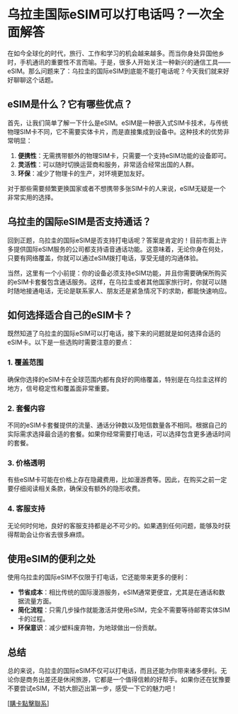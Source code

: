 # 乌拉圭国际eSIM可以打电话吗？一次全面解答

在如今全球化的时代，旅行、工作和学习的机会越来越多。而当你身处异国他乡时，手机通讯的重要性不言而喻。于是，很多人开始关注一种新兴的通信工具——eSIM。那么问题来了：乌拉圭的国际eSIM到底能不能打电话呢？今天我们就来好好聊聊这个话题。

## eSIM是什么？它有哪些优点？

首先，让我们简单了解一下什么是eSIM。eSIM是一种嵌入式SIM卡技术，与传统物理SIM卡不同，它不需要实体卡片，而是直接集成到设备中。这种技术的优势非常明显：

1. **便携性**：无需携带额外的物理SIM卡，只需要一个支持eSIM功能的设备即可。
2. **灵活性**：可以随时切换运营商和服务，非常适合经常出国的人群。
3. **环保**：减少了物理卡的生产，对环境更加友好。

对于那些需要频繁更换国家或者不想携带多张SIM卡的人来说，eSIM无疑是一个非常实用的选择。

## 乌拉圭的国际eSIM是否支持通话？

回到正题，乌拉圭的国际eSIM是否支持打电话呢？答案是肯定的！目前市面上许多提供国际eSIM服务的公司都支持语音通话功能。这意味着，无论你身在何处，只要有网络覆盖，你就可以通过eSIM拨打电话，享受无缝的沟通体验。

当然，这里有一个小前提：你的设备必须支持eSIM功能，并且你需要确保所购买的eSIM卡套餐包含通话服务。这样，在乌拉圭或者其他国家旅行时，你就可以随时随地接通电话，无论是联系家人、朋友还是紧急情况下的求助，都能快速响应。

## 如何选择适合自己的eSIM卡？

既然知道了乌拉圭的国际eSIM可以打电话，接下来的问题就是如何选择合适的eSIM卡。以下是一些选购时需要注意的要点：

### 1. 覆盖范围
确保你选择的eSIM卡在全球范围内都有良好的网络覆盖，特别是在乌拉圭这样的地方，信号稳定性和覆盖面非常重要。

### 2. 套餐内容
不同的eSIM卡套餐提供的流量、通话分钟数以及短信数量各不相同。根据自己的实际需求选择最合适的套餐。如果你经常需要打电话，可以选择包含更多通话时间的套餐。

### 3. 价格透明
有些eSIM卡可能在价格上存在隐藏费用，比如漫游费等。因此，在购买之前一定要仔细阅读相关条款，确保没有额外的隐形收费。

### 4. 客服支持
无论何时何地，良好的客服支持都是必不可少的。如果遇到任何问题，能够及时获得帮助会让你省去很多麻烦。

## 使用eSIM的便利之处

使用乌拉圭的国际eSIM不仅限于打电话，它还能带来更多的便利：

- **节省成本**：相比传统的国际漫游服务，eSIM通常更便宜，尤其是在通话和数据流量方面。
- **简化流程**：只需几步操作就能激活并使用eSIM，完全不需要等待邮寄实体SIM卡的过程。
- **环保意识**：减少塑料废弃物，为地球做出一份贡献。

## 总结

总的来说，乌拉圭的国际eSIM不仅可以打电话，而且还能为你带来诸多便利。无论你是商务出差还是休闲旅游，它都是一个值得信赖的好帮手。如果你还在犹豫要不要尝试eSIM，不妨大胆迈出第一步，感受一下它的魅力吧！

[[購卡點擊聯系](https://t.me/s/SXDXQF)]